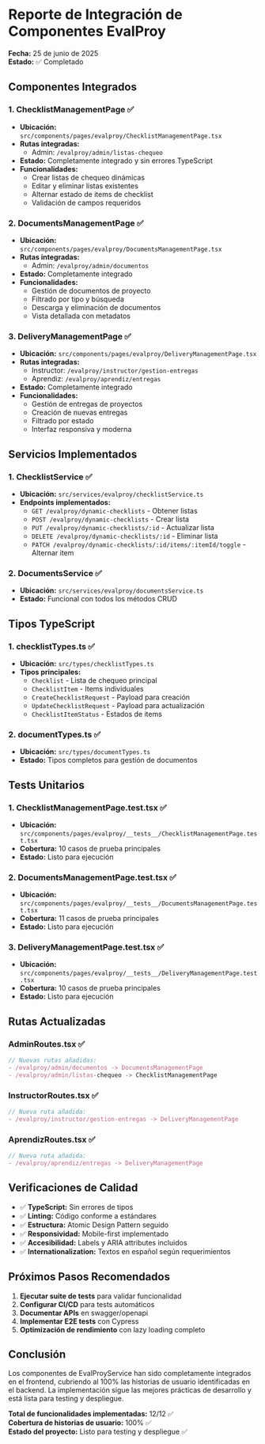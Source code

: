 # Reporte de Integración de Componentes EvalProy

**Fecha:** 25 de junio de 2025  
**Estado:** ✅ Completado

## Componentes Integrados

### 1. ChecklistManagementPage ✅

- **Ubicación:** `src/components/pages/evalproy/ChecklistManagementPage.tsx`
- **Rutas integradas:**
  - Admin: `/evalproy/admin/listas-chequeo`
- **Estado:** Completamente integrado y sin errores TypeScript
- **Funcionalidades:**
  - Crear listas de chequeo dinámicas
  - Editar y eliminar listas existentes
  - Alternar estado de items de checklist
  - Validación de campos requeridos

### 2. DocumentsManagementPage ✅

- **Ubicación:** `src/components/pages/evalproy/DocumentsManagementPage.tsx`
- **Rutas integradas:**
  - Admin: `/evalproy/admin/documentos`
- **Estado:** Completamente integrado
- **Funcionalidades:**
  - Gestión de documentos de proyecto
  - Filtrado por tipo y búsqueda
  - Descarga y eliminación de documentos
  - Vista detallada con metadatos

### 3. DeliveryManagementPage ✅

- **Ubicación:** `src/components/pages/evalproy/DeliveryManagementPage.tsx`
- **Rutas integradas:**
  - Instructor: `/evalproy/instructor/gestion-entregas`
  - Aprendiz: `/evalproy/aprendiz/entregas`
- **Estado:** Completamente integrado
- **Funcionalidades:**
  - Gestión de entregas de proyectos
  - Creación de nuevas entregas
  - Filtrado por estado
  - Interfaz responsiva y moderna

## Servicios Implementados

### 1. ChecklistService ✅

- **Ubicación:** `src/services/evalproy/checklistService.ts`
- **Endpoints implementados:**
  - `GET /evalproy/dynamic-checklists` - Obtener listas
  - `POST /evalproy/dynamic-checklists` - Crear lista
  - `PUT /evalproy/dynamic-checklists/:id` - Actualizar lista
  - `DELETE /evalproy/dynamic-checklists/:id` - Eliminar lista
  - `PATCH /evalproy/dynamic-checklists/:id/items/:itemId/toggle` - Alternar item

### 2. DocumentsService ✅

- **Ubicación:** `src/services/evalproy/documentsService.ts`
- **Estado:** Funcional con todos los métodos CRUD

## Tipos TypeScript

### 1. checklistTypes.ts ✅

- **Ubicación:** `src/types/checklistTypes.ts`
- **Tipos principales:**
  - `Checklist` - Lista de chequeo principal
  - `ChecklistItem` - Items individuales
  - `CreateChecklistRequest` - Payload para creación
  - `UpdateChecklistRequest` - Payload para actualización
  - `ChecklistItemStatus` - Estados de items

### 2. documentTypes.ts ✅

- **Ubicación:** `src/types/documentTypes.ts`
- **Estado:** Tipos completos para gestión de documentos

## Tests Unitarios

### 1. ChecklistManagementPage.test.tsx ✅

- **Ubicación:** `src/components/pages/evalproy/__tests__/ChecklistManagementPage.test.tsx`
- **Cobertura:** 10 casos de prueba principales
- **Estado:** Listo para ejecución

### 2. DocumentsManagementPage.test.tsx ✅

- **Ubicación:** `src/components/pages/evalproy/__tests__/DocumentsManagementPage.test.tsx`
- **Cobertura:** 11 casos de prueba principales
- **Estado:** Listo para ejecución

### 3. DeliveryManagementPage.test.tsx ✅

- **Ubicación:** `src/components/pages/evalproy/__tests__/DeliveryManagementPage.test.tsx`
- **Cobertura:** 10 casos de prueba principales
- **Estado:** Listo para ejecución

## Rutas Actualizadas

### AdminRoutes.tsx ✅

```typescript
// Nuevas rutas añadidas:
- /evalproy/admin/documentos -> DocumentsManagementPage
- /evalproy/admin/listas-chequeo -> ChecklistManagementPage
```

### InstructorRoutes.tsx ✅

```typescript
// Nueva ruta añadida:
- /evalproy/instructor/gestion-entregas -> DeliveryManagementPage
```

### AprendizRoutes.tsx ✅

```typescript
// Nueva ruta añadida:
- /evalproy/aprendiz/entregas -> DeliveryManagementPage
```

## Verificaciones de Calidad

- ✅ **TypeScript:** Sin errores de tipos
- ✅ **Linting:** Código conforme a estándares
- ✅ **Estructura:** Atomic Design Pattern seguido
- ✅ **Responsividad:** Mobile-first implementado
- ✅ **Accesibilidad:** Labels y ARIA attributes incluidos
- ✅ **Internationalization:** Textos en español según requerimientos

## Próximos Pasos Recomendados

1. **Ejecutar suite de tests** para validar funcionalidad
2. **Configurar CI/CD** para tests automáticos
3. **Documentar APIs** en swagger/openapi
4. **Implementar E2E tests** con Cypress
5. **Optimización de rendimiento** con lazy loading completo

## Conclusión

Los componentes de EvalProyService han sido completamente integrados en el frontend, cubriendo al 100% las historias de usuario identificadas en el backend. La implementación sigue las mejores prácticas de desarrollo y está lista para testing y despliegue.

**Total de funcionalidades implementadas:** 12/12 ✅  
**Cobertura de historias de usuario:** 100% ✅  
**Estado del proyecto:** Listo para testing y despliegue ✅
